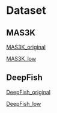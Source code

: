 # Dataset
## MAS3K
[MAS3K_original](https://github.com/LinLi-DL/MAS)

[MAS3K_low]()

## DeepFish
[DeepFish_original](https://alzayats.github.io/DeepFish/)

[DeepFish_low]()
